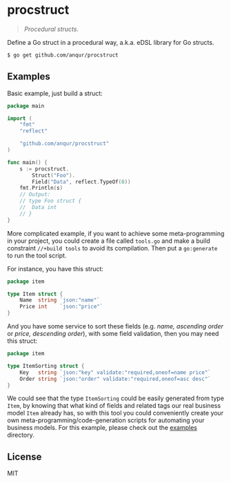 # procstruct

> *Procedural structs.*

Define a Go struct in a procedural way, a.k.a. eDSL library for Go structs.

```bash
$ go get github.com/anqur/procstruct
```

## Examples

Basic example, just build a struct:

```go
package main

import (
	"fmt"
	"reflect"

	"github.com/anqur/procstruct"
)

func main() {
	s := procstruct.
		Struct("Foo").
		Field("Data", reflect.TypeOf(0))
	fmt.Println(s)
	// Output:
	// type Foo struct {
	//  Data int
	// }
}
```

More complicated example, if you want to achieve some meta-programming in your project, you could create a file called
`tools.go` and make a build constraint `//+build tools` to avoid its compilation. Then put a `go:generate` to run the
tool script.

For instance, you have this struct:

```go
package item

type Item struct {
	Name  string `json:"name"`
	Price int    `json:"price"`
}
```

And you have some service to sort these fields (e.g. *name, ascending order* or *price, descending order*), with some
field validation, then you may need this struct:

```go
package item

type ItemSorting struct {
	Key   string `json:"key" validate:"required,oneof=name price"`
	Order string `json:"order" validate:"required,oneof=asc desc"`
}
```

We could see that the type `ItemSorting` could be easily generated from type `Item`, by knowing that what kind of fields
and related tags our real business model `Item` already has, so with this tool you could conveniently create your own
meta-programming/code-generation scripts for automating your business models. For this example, please check out
the [examples](../examples) directory.

## License

MIT
